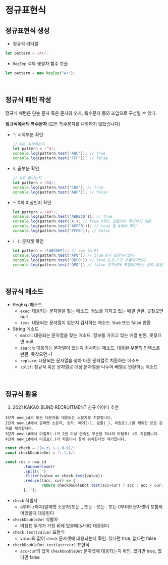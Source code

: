 # 정규표현식

## 정규표현식 생성

- 정규식 리터럴

```jsx
let pattern = /A+/;
```
- `RegExp` 객체 생성자 함수 호출

```jsx
let pattern = new RegExp("A+");
```

<br>

## 정규식 패턴 작성

정규식 패턴은 단순 문자 혹은 문자와 숫자, 특수문자 등의 조압으로 구성될 수 있다.

**정규식에서의 특수문자** (모든 특수문자를 나열하지 않았습니다)

- `^`: 시작부분 확인

    ```jsx
    // A로 시작하는지
    let pattern = /^A/;
    console.log(pattern.test('ABC')); // true
    console.log(pattern.test('FFF')); // false
    ```

- `$`: 끝부분 확인

    ```jsx
    // A로 끝나는지
    let pattern = /A$/;
    console.log(pattern.test('CBA'); // true
    console.log(pattern.test('ABC')); // false
    ```

- `*`: 0회 이상인지 확인

    ```jsx
    let pattern = /AB*/;
    console.log(pattern.test('ABBBCD')); // true
    console.log(pattern.test('A'); // true 0회도 포함되어 확인하기 때문
    console.log(pattern.test('AFFFB')); // true 앞 A에서 확인
    console.log(pattern.test('FFFB')); // false
    ```

- `[ ]`: 문자셋 확인

    ```jsx
    let pattern = /[ABCDEF]/; // === [A-F]
    console.log(pattern.test('APQ')) // true A가 포함되어있다
    console.log(pattern.test('BDFO')) // true B,D,F가 포함되어있다
    console.log(pattern.test('OPQ')) // false 문자셋에 포함되어있는 문자 없음
    ```

<br>

## 정규식 메소드

- RegExp 메소드
    - `exec`: 대응되는 문자열을 찾는 메소드. 정보를 가지고 있는 배열 반환. 못찾으면 null
    - `test`: 대응되는 문자열이 있는지 검사하는 메소드. true 또는 false 반환
- String 메소드
    - `match`: 대응되는 문자열을 찾는 메소드. 정보를 가지고 있는 배열 반환. 못찾으면 null
    - `search`: 대응되는 문자열이 있는지 검사하는 메소드. 대응된 부분의 인덱스를 반환. 못찾으면 -1
    - `replace`: 대응되는 문자열을 찾아 다른 문자열로 치환하는 메소드
    - `split`: 정규식 혹은 문자열로 대상 문자열을 나누어 배열로 반환하는 메소드

<br>

## 정규식 활용

1. 2021 KAKAO BLIND RECRUITMENT 신규 아이디 추천

```
1단계 new_id의 모든 대문자를 대응되는 소문자로 치환합니다.
2단계 new_id에서 알파벳 소문자, 숫자, 빼기(-), 밑줄(_), 마침표(.)를 제외한 모든 문자를 제거합니다.
3단계 new_id에서 마침표(.)가 2번 이상 연속된 부분을 하나의 마침표(.)로 치환합니다.
4단계 new_id에서 마침표(.)가 처음이나 끝에 위치한다면 제거합니다.
```

```jsx
const check = /[a-z\_\-\.0-9]/;
const checkDoubleDot = /\.\.$/;

const res = new_id
    	.toLowerCase()
    	.split('')
    	.filter(value => check.test(value))
    	.reduce((acc, cur) => {
    			return checkDoubleDot.test(acc+cur) ? acc : acc + cur;
    	},'');
```

- `check` 식별자
    - a부터 z까지(알파벳 소문자)또는 _ 또는 - 또는 . 또는 0부터9 문자셋이 포함되어있을때 대응된다
- `checkDoubleDot` 식별자
    - 마침표 두개가 가장 뒤에 있을때(`$`사용) 대응된다
- `check.test(value)` 표현식
    - `value`의 값이 `check` 문자셋에 대응되는지 확인. 있다면 true, 없다면 false
- `checkDoubleDot.test(acc+cur)` 표현식
    - `acc+cur`의 값이 `checkDoubleDot` 문자셋에 대응되는지 확인. 있다면 true, 없다면 false